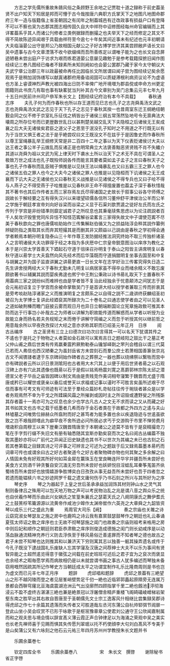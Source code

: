 <!-- { "loadSidebar": true } -->
　　方志之学先儒所重故朱赣风俗之条顾野王余地之记贾耽十道之録称于前史葢圣贤不出户知天下矧居是邦而可懵于古今哉按唐六典职方氏掌天下之地图凡地图命郡府三年一造与版籍偕上省圣朝因之有闰年之制葢城邑有迁改政事有损益户口有登降不可以不察也吴为古郡其图志相传固久自大中祥符中诏修图经每州命官编辑而上其详畧葢系乎其人而诸公刋修者立类例据録而删撮之也夫举天下之经而修定之其文不得不简故陈迹异闻艰于具载由祥符至今逾七十年矣其间近事未有纪述也元丰初朝请大夫临淄晏公出守是邦公乃故相国元献公之子好古博学世济其美尝顾敝庐语长文曰吴中遗事与古今文章湮落不收今欲缀缉而吾所善练定以谓唯子能为之也长文自念屏迹陋巷未尝出庭户于访求为艰而练君道晏公意屡见趣勉于是参考载籍探摭旧闻作图经续记三巻凡图经已偹者不録素所未知则阙如也会晏公罢郡乃藏于家今太守朝议大夫武宁章公治郡三年以政最被命再任比因临长文所居谓曰闻子尝为图经续记矣余愿观焉于是稍加润饰缮写以献寘诸郡府用备谘阅固可以质疑滞根利病资议论不为虚语也方圣上睿谟神烈声教光被四海出日防不率俾广地开境増为郡县傥或申命方州更定图籍则此书庶几有取也事有缺畧犹当刋补其古今文章别为吴门总集云元丰七年九月十五日州民前许州司户叅军朱长文上【图经续记府治有本今不具载】
　　春秋通志序
　　夫孔子何为而作春秋也所以存王道而见巳志也孔子之志尧舜禹汤文武之志也尧舜禹汤文武之志见于天下孔子之志见于春秋其揆一也昔周室东迁王纲絶纽朝觐会同之仪不修于京室礼乐征伐之柄皆出于诸侯三纲五常荡然坠地号令无禀典法大壊周之所存位号而已更歴数世乱日以甚荆楚吴越交乱天下夫隐桓之后诸侯无王矣成襄之后大夫无诸侯矣君臣之道父子之恩至于泯没孔子知时之不用道之不行既无以有为于当世又惧王者之法于是乎絶尝叹曰文王既没文不在兹乎于是因鲁史而作春秋所以尊王室绳暴乱举王纲修天常是非二百四十二年之事以为天下仪表贬诸侯讨大夫以达王者之事公羊子云拨乱而反诸正是也明常典立大法褒善黜恶贤贤贱不肖不失纎介其道以尧舜为祖以文武为宪上律天时下袭水土所以治天下之术无不具在可谓圣人之极致万世之成法也孔子既殁师説各传而能言其要者莫如孟子孟子之言曰春秋天子之事也孔子作春秋而乱臣贼子惧推是以见扶王法以绳暴乱也又曰五霸三王之罪人也今之诸侯五伯之罪人也今之大夫今之诸侯之罪人也推是以见隐桓而下讥诸侯之无王成襄而下讥大夫之无诸侯也又曰春秋无义战推是以见诸侯之不得专兵也又曰子哙不得与人燕子之不得受燕于子哙推是以见春秋非王命不得擅废置也葢孟子深于春秋惜哉其不著书也其后作传者五而三家存焉左氏尽得诸国之史故长于叙事公谷各守师傅之説故长于解经要之互有得失汉兴以来瓌望硕儒各信所习董仲舒平津侯治公羊而公羊之学施于朝廷孝宣帝刘向好谷梁而谷梁之义显于石渠刘歆贾逵之徒好左氏而左氏之传列于学宫是非纷错凖则靡定诚君子之所叹息也其秉毫牍焦思虑以为论注疏説者百千人矣攻讦毁訾党同斥异恬不知怪范寗解谷梁畧言三家得失故文中子谓使范寗不尽美于春秋歆向之罪也唐儒啖助始作三传集解赵伯循又为之损益陆淳会稡其説作纂例辨疑防指之类取其长而弃其短撮其是而删其非又颇益以己説由是春秋之学初得会通学者赖焉本朝孙明复隐泰山三十年作尊王发防据经推法洞究终始不取三传独析诸圣人之言明诸侯大夫功罪得于经之本指为多庆厯中仁宗皇帝鋭意图治以庠序为教化之本于是兴崇太学首善天下廼起石守道于徂徕召孙明复于泰山之阳皆主讲席明复以春秋守道以昜学士大夫翕然向风先经术而后华藻既而守道捐舘明复坐事去国至和中复与胡翼之并为国子监直讲翼之讲昜更直一日长文年在志学好治三传畧究得失日造二先生讲舍授两经大义于春秋尤勤未几明复以病居家虽不得卒业而绪余精义不敢忘废颇欲著书以辅翼其説而婴疾弗遑也熈宁中王荆公秉政以诗书昜礼取天下士置春秋不用葢病三家之説纷纠而难辨也由是学者皆不复治此经独余于忧患颠沛之间犹志于是会元祐初诏复立于学宫而余被命掌敎吴门于是首讲大经以授学者兼取三传而折衷其是旁考啖赵陆淳诸家之义而推演明复之言颇系之以自得之説不二歳讲终获麟绍圣初被召为太学博士复讲此经廼裒其所録次为二十巻名之曰通志使学者由之可以见圣人之道如破荆榛而瞻门庭披云雾而观日月也异日立朝端断国论立宪章施政敎可推其本防而达于行事岂小补哉古之为师者以讲解为职故能传道而解惑而从学者以听授为业故能立身而扬名若夫务规矩之末而倦于讲解守简编之义而忽于听授其何以继前哲之用意哉余所以早夜孜孜探讨大经之意亦求称其职而已绍圣元年正月　日序
　　阅古丛编序
　　古之圣贤有三立上曰德次曰功次曰言得其一可以名天下犹谓其传之不逺也于是托之于物物之乆者莫如金石故可以寓焉吉日之题岐阳之鼓比干之墓正考父仲山甫之鼎后世类有传焉嬴秦震矜厥勲勒泰山镵邹峄剟之罘刋会稽自以谓三代莫已若而人弗信也西汉陋秦之为虽封岳省方未尝刻石而羣公庶士若萧相国善篆张京兆古文不闻镌镂者逮于东京碑祠始作碑者古之葬祭之一器也葬以绕绋祭以繋牲而宫中亦有碑説者云所以识日景测隂阳也古者用大木穴其上以便于用后世贤者昜之以石观汉碑上亦有穴此其遗像也既昜以石于是假以铭焉杨震刘寛之髙爵郭林宗陈太邱之潜德宣父老子华岳之庙皆因碑以制文焉由是贵贱竞作美词相夸寖繁于魏晋而尤盛于隋唐或矜已以耀世或褒亲以垂后或誉天以求福或记事以谨时不可胜言矣虽所述艰于尽信而事有可考文有可师迹有可法至于羣经众篇妙札竒帖往往传于琬琰者甚众是以学者务观焉然不幸为干戈之所蹂躏风霜之所摧剥或因时主之所诏毁或遭野叟之所残斲其存者葢十一焉亦可为之叹息也余少也学古凡古人之文无不求而读之又从而藏之好其书如其文也古书之载于纸墨者几希而存于金石者类在于故都之外四方之逺与夫山林墟墓之间唯势位赫赫众所翕附而好之甚笃者为能多置也余以疾退隐迹与世逺虽欲致之岂不艰哉顾嗜此为癖早夜不舍所逰必问所居必求丐于交游购于市里不惮劳费月増歳积自周穆王以来下歴秦汉魏晋隋唐至于本朝诸公之迹莫不皆有于是裒精撮竒刀笔在手字剪行缀不失旧文有册有轴悉随其宜斯亦勤矣裒而次之名曰阅古丛编葢不独取其墨妙亦将以广前代之异闻正旧史缺遗也其书不以世次为其编之未已也古刻之石若其巻第载之目録其诗之可评事之可辨言之可述为之题跋于后又録焉葢墨本昜朽而词章可传也或谓余曰古之好古者聚道今之好古者聚物碑亦物也何其聚之多余解之曰人情固未免有好观其所好何如耳金犀在籝珠玉在堂良畴连阡华宇并疆吾所未尝好也美食方丈防酒千钟贪餮自安沉湎无穷吾所未尝好也妖妍悦目淫蛙乱耳秦筝羗笛齐纨蜀绮吾所未尝好也放情嬉游争胜博奕白日孜孜从事无益吾所未尝好也吾于四者忽之若遗而能韫椟六书之妙迹网罗千载之遗文庸何伤乎乃书石刻之所兴与其所好为之序
　　琴史序
　　琴之为器起于上皇之世后圣承承益加润饰其材则钟山水之灵气其制则备律吕之殊用可以包天地万物之声可以考民物治乱之兆是谓八音之舆众乐之统也自伏羲作琴而乐由此兴女娲氏之笙篁朱襄氏之瑟葛天氏之八阕阴康氏之舞伊耆氏之土鼓篑桴苇籥源源以流黄帝作咸池少皥作太渊帝喾作六英尧之大章舜之九韶皆资琴以成乐三代之盛此为重
　　焉周官大司乐【阙】　　　　　奏之宗庙也关雎之诗云窈窕淑女琴瑟友之施之房中也鹿鸣之诗云我有嘉賔鼓瑟鼓琴作之朝廷也礼云春诵夏弦太师诏之敎之庠序也士无故不彻琴瑟施之闺门也故奏之宗庙则祖考来格用之房中则后妃和顺作之朝廷则君臣恭肃敎之庠序则俊造成德施之闺门则长幼咸序是以动荡血脉通流精神充养行义防去浮佚至于移风昜俗迁善逺罪而不知者琴之德也故古之君子未尝不知琴也达则推其和以兼济天下穷则寓其志以独善一躳其操弄遗名或传于今孔子既没下逮战国礼乐废缺人忘其学寖及汉唐之间荐绅士大夫不以乐为事间有贤智异能之士超然逺览得意于徽弦之间载在前史班班可述后之君子宜为之裒次而褒显也余经术之暇毎愿学焉而病故相仍是以未就尝谓书画之事古人犹多编述而琴独未备窃用嘅然因疏其所记作琴史方当朝廷成太平之功谓宜制作礼乐比隆商周则是书也岂为虚文而已元丰七年正月序
　　题辞
　　虎邱唱和题辞
　　虎邱之景葢有三絶望山之形不越冈陵而登之者见层峯峭壁势足千仞一絶也近临郛郭矗起原隰旁无连属万景都会西聨穹窿北亘海虞震湖沧洲云气出没廓然四顾指掌千里二絶也劔池渟彻海浸云不盈不虚终古湛湛三絶也兼是絶景冠以浮屠僧舎精庐重楼飞阁碕礒崚嶒梯岩架壑东南之胜罕出其右故自晋唐至于圣朝儒先文士宗工逸客风什相继比尝集録吴郡诗得虎邱之作七十余篇其遗落而失传者又可胜道哉左丞河东蒲公自杭帅郓弭节阊扉一登此山坐小吴会叹赏不已形于咏歌于是枢宻豫章章公使君刘公通守王公欣闻嘉制属而和之观夫思与境会情以辞宣髙义薄云霞正声合钟律足以为海涌之荣观中吴之美实也长老先禅师喜于见赐而惧其失传愿刋翠珉以托不朽使顔李大句刘白髙风不专美于是山矣蒲公又有六咏刻之他石云元祐三年四月苏州州学教授朱长文题并书













　　乐圃余藁巻七

　　钦定四库全书
　　乐圃余藁巻八　　　　　宋　朱长文　撰啓
　　谢除秘书省正字啓

